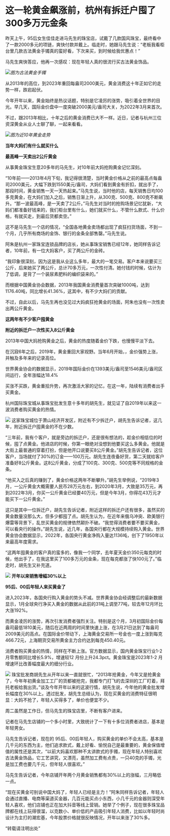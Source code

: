 # 这一轮黄金飙涨前，杭州有拆迁户囤了300多万元金条

昨天上午，95后女生佳佳走进马先生的珠宝店，试戴了几款国风珠宝，最终看中了一款2000多元的项链，爽快付款并戴上。临走时，她跟马先生说：“老板我看柜台里几款古法黄金手镯真的蛮好看，下次来买，到时候给我优惠点！”

马先生爽快答应，他再一次感叹：现在年轻人真的很流行买古法黄金饰品。

![](https://inews.gtimg.com/news_bt/OldwR_VaU_bXC3lt4YaVUkHT1fGkaRPYeLqUOkWrObb7UAA/1000)_图为古法黄金手镯_

从2013年的高位，到2023年重回每盎司2000美元，黄金消费这十年正如它的走势一样，跌宕起伏。

今年开年以来，黄金始终是热议话题，特别是它凌厉的涨势，吸引着全世界的目光。早几天，国际金价盘中一度突破2000美元/盎司大关，为2022年3月来首次。

不过，跟2013年相比，十年之后的黄金消费已大不一样。近日，记者与杭州三位资深黄金从业人士聊了聊，一起来看看。

![](https://inews.gtimg.com/news_bt/ODqoPE5vpIWWhfTq7BD164f3ijCEVvLu-UC_7Tj94g_pQAA/1000)_图为近10年黄金走势_

**当年大妈们有什么就买什么**

**最高峰一天卖出2公斤黄金**

从事黄金珠宝生意20多年的马先生，对10年前大妈抢购黄金记忆深刻。

“10年前——2013年4月下旬，我记得很清楚，当时黄金价格从之前的最高点每盎司2000美元，大幅下跌到1550美元/盎司，大妈们看到黄金有折扣，就出手了，那段时间，黄金销售一天一天热起来。”马先生说，当时他的店，每天销售日均100多克黄金，在大妈们加入之后，销售日渐上升，从300克、500克、800克不断飙升。“那一波最高峰，是一天卖了2公斤。”马先生对当时的抢购场景记忆犹新，“大妈们都准备好钱来的，我们柜台里有什么，她们就买什么，不管什么款式、什么价格，有就买走，到最后货都卖空。”

这不是马先生一个店的情况，“全国各地黄金卖场都出现了疯狂扫货场面，不到一个月，几乎所有商场的金饰、银行的金条全部售罄。”马先生说。

阿朱是杭州一家珠宝连锁品牌的店长，她从事珠宝销售已经12年，她同样告诉记者，10年前，有一位大妈客户，买了两公斤的金砖。

“我印象很深刻，因为这是我从业这么多年，最大的一笔交易。客户本来说要买三公斤，后来她买了两公斤，总计70多万元，一次性付清。她付钱的时候，估计为了低调，是背了一个装尿素肥料的编织袋来的。”

而根据中国黄金协会数据，2013年我国黄金消费量首次突破1000吨，达到1176.40吨，同比增长41.36%，这其中，有不少大妈们的贡献。

不过，自此以后，马先生再也没见过大妈疯狂抢黄金的场面，阿朱也没有一次性卖出两公斤黄金。

**这两年有不少客户囤黄金**

**附近的拆迁户一次性买入8公斤黄金**

2013年中国大妈抢购黄金之后，黄金的热度随着金价下跌，也慢慢平淡下去。

在沉寂6年之后，2019年，黄金重回大家视野。当年6月开始，，金价强势上涨，并触及多年来的记录高位。

世界黄金协会的数据显示，2019年国际金价在1393美元/盎司至1546美元/盎司区间运行，全年涨幅达18.4%

买涨不买跌，黄金重拾升势，再次激活大家的记忆，在这一年，陆续有消费者出手买黄金。

杭州国际珠宝城从事珠宝批发生意十多年的胡先生，就见证了自2019年以来这一波消费者购买黄金的热情。

![](https://inews.gtimg.com/news_bt/OhABJPUbylZJ93e4tZ7XrqhC89oUJqjO_K467Kdr-hgRQAA/1000)
这家珠宝城位于萧山经济开发区，附近有不少拆迁户，胡先生告诉记者，这几年，附近拆迁户囤黄金的不在少数。

“三年前，我有个客户，就是旁边的拆迁户，还是很有想法的，趁金价相低位的时候，囤了点黄金。他进店的时候，你第一眼绝对没想到他要买这么多黄金。他就是大街上最普通的穿着打扮，但是他开口说要买8公斤黄金。”胡先生告诉记者，这位客户，当场就付了30%的订金——100万元。胡先生连夜备好货，第二天就给客户准备好8公斤黄金。这8公斤黄金，分成了100克、300克、500克等不同规格的金条。

“他买入之后真的赚到了，黄金价格这两年不断攀升。”胡先生举例说，“2019年3月，一公斤黄金大概需要人民币28万元左右，到2020年3月，大致是35万元，再到2022年3月，你买一公斤黄金已经要40万元，但是今年3月，你得花43万元才能买下一公斤黄金。”

这只是其中一位拆迁户，胡先生告诉记者，附近这样的拆迁户还有很多，虽然买的黄金数量没那么大，但多少都囤了点。胡先生认为，在近年来俄乌冲突、欧美银行爆雷等背景下，乱世买黄金的规律依然颠扑不破。“我觉得消费者要不要买黄金，可以看央行的操作。”胡先生说，近几年，各国央行都在大规模持续购入黄金。世界黄金协会数据显示，2022年，各国央行黄金净购入量达1136吨，创下了1950年以来最高年度需求。

“这两年囤黄金的客户真的蛮多的，像我一个同学，去年夏天金价350元每克的时候，他出手了，在我这里买了100多万元的金条，现在每克都涨了快100元了。”临走时，胡先生又补充道。

![](https://inews.gtimg.com/news_bt/OncGsQdr3QcXrqozoQcpaUYqz4LOAOM0Jq2JyRX3KyZp4AA/1000)
**开年以来销售增幅30%以上**

**95后、00后年轻人来买黄金了**

进入2023年，各国央行购入黄金的势头不减。世界黄金协会经调整后的最新数据显示，1月全球央行净买入黄金的数据从此前的31吨上调至77吨，较去年12月环比大涨192%。

而黄金凌厉的涨势，再次引发消费者强烈关注。特别是这个月，3月初国际金价每盎司最低1810美元，随后在近两周的时间里快速上涨，在3月21日达到了每盎司2009美元的高点。在国际金价带动下，上海黄金交易所一号金也一度上涨到每克466.72元，上海期货交易所黄金主力合约达到每克450.40元。

消费者购买黄金的热情，同样在不断上涨。官方数据显示，国内黄金珠宝行业1-2 月零售额同比增长5.9%，增速较12
月份上升24.3pct。黄金珠宝是2023年1-2 月增速环比改善幅度最大的细分行业。

![](https://inews.gtimg.com/news_bt/OVldpbsT3ifDsD9jE2pcoY0U8iufdNOz9fL00EMg2He_YAA/1000)
珠宝批发商胡先生从开年以来一直就很忙，“2013年抢黄金，今年又是抢黄金了，今年年初黄金加工工厂的货都被抢完，我都专门打飞的去深圳的工厂盯着，拜托老板给我出货。”谈及今年开年以来的这波行情，胡先生说，今年他的黄金批发增长幅度在30%以上。透过批发，胡先生总结认为，现在买黄金的消费特征很明显：大妈不抢了，年轻人买得多了，单价也便宜不少。

周二虽然是工作日，但马先生的珠宝店里，不断有客户进来。

记者在马先生店铺的一个多小时里，大致统计了一下有十多位消费者进店，基本是年轻男女。

马先生告诉记者，现在的
95后、00后年轻人，购买黄金的单价不会太高，基本是几千元的东西为主，他们追求款式，戴上好看、愉悦自己是最重要的，黄金保值增值的属性还是其次，“以前大妈喜欢那种不太讲款式的手镯，现在年轻人特别喜欢古法黄金饰品，它工艺讲究，又漂亮，虽然加工费有点贵，一只40克的手镯，光是加工费也要几千元，但年轻人很喜欢。”

马先生告诉记者，今年店铺开年两个月黄金销售都有30%以上的涨幅，三月略低一点。

“现在买黄金可别说中国大妈了，年轻人已经是主力！”阿朱同样告诉记者，年轻人会通过直播、电商等渠道买金器，几百元能买点小东西，小几千元的金器则深受年轻人喜欢，他们店铺也正在加大抖音等线上营销。她举了个例子，现在很多珠宝品牌都在线上玩得很溜，以克数小、单价低的产品吸引年轻人消费，比如以年轻时尚设计为主打的潮宏基，今年股票价格就很反映情况，开年以来涨了30%多。

“转载请注明出处”

